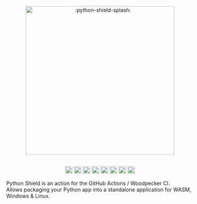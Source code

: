 <p align="center" style="white-space: pre-line;">
  <a href="https://chimmie.k.vu/python-shield" class="no-highlight">
    <img src="docs/python-shield.png" width="400" alt=":python-shield-splash:">
  </a>
</p>

<p align="center">
  <a href="actions"><img src="https://github.com/GamePlayer-8/python-shield/actions/workflows/master.yml/badge.svg?branch=main" alt=":master_workflow:" height="20" /></a>
  <a href="issues"><img alt=":github_issues:" src="https://img.shields.io/github/issues/GamePlayer-8/python-shield" height="20" /></a>
  <a href="discussions"><img alt=":code_size:" src="https://img.shields.io/github/languages/code-size/GamePlayer-8/python-shield" height="20" /></a>
  <a href="https://github.com/GamePlayer-8/python-shield"><img alt=":give_a_star:" src="https://img.shields.io/badge/Give_a-Star_⭐-green" height="20" /></a>
  <a href="https://github.com/GamePlayer-8/python-shield"><img alt=":forks:" src="https://img.shields.io/github/forks/GamePlayer-8/python-shield" height="20" /></a>
  <a href="https://github.com/GamePlayer-8/python-shield"><img alt=":stars:" src="https://img.shields.io/github/stars/GamePlayer-8/python-shield" height="20" /></a>
  <a href="pulls"><img alt=":pulls:" src="https://img.shields.io/github/issues-pr/GamePlayer-8/python-shield" height="20" /></a>
  <a href="discussions"><img alt=":discussions:" src="https://img.shields.io/github/discussions/GamePlayer-8/python-shield" height="20" /></a>

</p>

Python Shield is an action for the GitHub Actions / Woodpecker CI.<br/>
Allows packaging your Python app into a standalone application for WASM, Windows & Linux.
